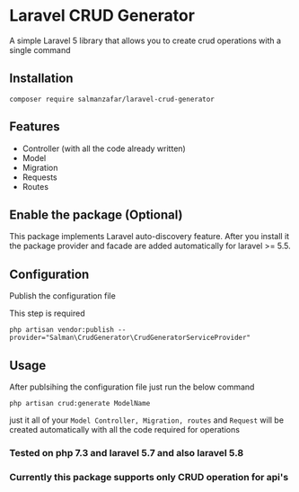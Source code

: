 # Laravel CRUD Generator

A simple Laravel 5 library that allows you to create crud operations with a single command

## Installation
```
composer require salmanzafar/laravel-crud-generator
```
## Features

* Controller (with all the code already written)
* Model
* Migration
* Requests
* Routes

## Enable the package (Optional)
This package implements Laravel auto-discovery feature. After you install it the package provider and facade are added automatically for laravel >= 5.5.

## Configuration
Publish the configuration file

This step is required

```
php artisan vendor:publish --provider="Salman\CrudGenerator\CrudGeneratorServiceProvider"
```

## Usage

After publsihing the configuration file just run the below command

```
php artisan crud:generate ModelName
```

just it all of your `Model Controller, Migration, routes` and `Request` will be created automatically with all the code required for operations

### Tested on php 7.3 and laravel 5.7 and also laravel 5.8

### Currently this package supports only CRUD operation for api's 

